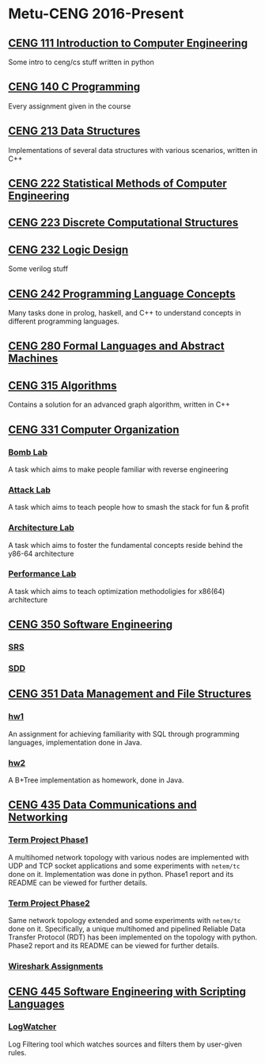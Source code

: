 # Metu-CENG 2016-Present

## [CENG 111 Introduction to Computer Engineering](https://github.com/ysyesilyurt/Metu-CENG/tree/master/111)
Some intro to ceng/cs stuff written in python

## [CENG 140 C Programming](https://github.com/ysyesilyurt/Metu-CENG/tree/master/140)
Every assignment given in the course

## [CENG 213 Data Structures](https://github.com/ysyesilyurt/Metu-CENG/tree/master/213)
Implementations of several data structures with various scenarios, written in C++

## [CENG 222 Statistical Methods of Computer Engineering](https://github.com/ysyesilyurt/Metu-CENG/tree/master/222)

## [CENG 223 Discrete Computational Structures](https://github.com/ysyesilyurt/Metu-CENG/tree/master/223)

## [CENG 232 Logic Design](https://github.com/ysyesilyurt/Metu-CENG/tree/master/232)
Some verilog stuff

## [CENG 242 Programming Language Concepts](https://github.com/ysyesilyurt/Metu-CENG/tree/master/242)
Many tasks done in prolog, haskell, and C++ to understand concepts in different programming languages.

## [CENG 280 Formal Languages and Abstract Machines](https://github.com/ysyesilyurt/Metu-CENG/tree/master/280)

## [CENG 315 Algorithms](https://github.com/ysyesilyurt/Metu-CENG/tree/master/315)
Contains a solution for an advanced graph algorithm, written in C++

## [CENG 331 Computer Organization](https://github.com/ysyesilyurt/Metu-CENG/tree/master/331)
### [Bomb Lab](https://github.com/ysyesilyurt/Metu-CENG/tree/master/331/bomb)
A task which aims to make people familiar with reverse engineering

### [Attack Lab](https://github.com/ysyesilyurt/Metu-CENG/tree/master/331/attack)
A task which aims to teach people how to smash the stack for fun & profit

### [Architecture Lab](https://github.com/ysyesilyurt/Metu-CENG/tree/master/331/arch)
A task which aims to foster the fundamental concepts reside behind the y86-64 architecture

### [Performance Lab](https://github.com/ysyesilyurt/Metu-CENG/tree/master/331/performance)
A task which aims to teach optimization methodoligies for x86(64) architecture

## [CENG 350 Software Engineering](https://github.com/ysyesilyurt/Metu-CENG/tree/master/350)
### [SRS](https://github.com/ysyesilyurt/Metu-CENG/tree/master/350/SRS)
### [SDD](https://github.com/ysyesilyurt/Metu-CENG/tree/master/350/SDD)

## [CENG 351 Data Management and File Structures](https://github.com/ysyesilyurt/Metu-CENG/tree/master/351)
### [hw1](https://github.com/ysyesilyurt/Metu-CENG/tree/master/351/hw1)
An assignment for achieving familiarity with SQL through programming languages, implementation done in Java.
### [hw2](https://github.com/ysyesilyurt/Metu-CENG/tree/master/351/hw2)
A B+Tree implementation as homework, done in Java.

## [CENG 435 Data Communications and Networking](https://github.com/ysyesilyurt/Metu-CENG/tree/master/435)
### [Term Project Phase1](https://github.com/ysyesilyurt/Metu-CENG/tree/master/435/Term%20project/Group68_part1)
A multihomed network topology with various nodes are implemented with UDP and TCP socket applications and some experiments with ```netem/tc``` done on it. Implementation was done in python. Phase1 report and its README can be viewed for further details.

### [Term Project Phase2](https://github.com/ysyesilyurt/Metu-CENG/tree/master/435/Term%20project/Group68_part2)
Same network topology extended and some experiments with ```netem/tc``` done on it.
Specifically, a unique multihomed and pipelined Reliable Data Transfer Protocol (RDT) has been implemented on the topology with python. Phase2 report and its README can be viewed for further details.

### [Wireshark Assignments](https://github.com/ysyesilyurt/Metu-CENG/tree/master/435/Wireshark%20assignments)

## [CENG 445 Software Engineering with Scripting Languages](https://github.com/ysyesilyurt/Metu-CENG/tree/master/445)
### [LogWatcher](https://github.com/simsekhalit/LogWatcher)
Log Filtering tool which watches sources and filters them by user-given rules.

